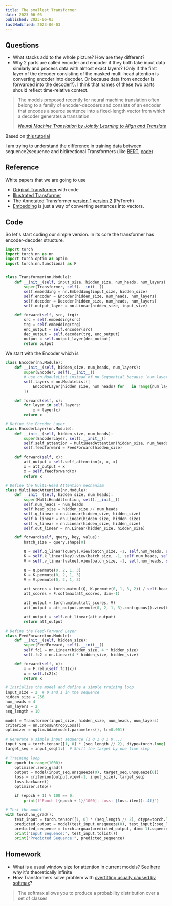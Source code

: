 ```yaml
---
title: The smallest Transformer
date: 2023-06-03
published: 2023-06-03
lastModified: 2023-06-03
---
```



## Questions

- What stacks add to the whole picture? How are they different?
- Why 2 parts are called encoder and encoder if they both take input data similarly and process data with almost exact layers? (Only if the first layer of the decoder consisting of the masked multi-head attention is converting encoder into decoder. Or because data from encoder is forwarded into the decoder?). I think that names of these two parts should reflect time-relative context.

>  The models proposed recently for neural machine translation often belong to a family of encoder-decoders and consists of an encoder that encodes a source sentence into a fixed-length vector from which a decoder generates a translation.
>
> _[Neural Machine Translation by Jointly Learning to Align and Translate](https://arxiv.org/abs/1409.0473)_


Based on [this tutorial](https://www.tensorflow.org/text/tutorials/transformer)

I am trying to understand the difference in training data between sequence2sequence and bidirectional Transformers (like [BERT](https://arxiv.org/pdf/1810.04805.pdf), [code](https://github.com/tensorflow/models/blob/master/official/legacy/bert/bert_models.py))


## Reference

White papers that we are going to use

- [Original Transformer](https://nlp.seas.harvard.edu/2018/04/03/attention.html) with code
- [Illustrated Transformer](https://jalammar.github.io/illustrated-transformer/)
- The Annotated Transformer [version 1](https://nlp.seas.harvard.edu/2018/04/03/attention.html) [version 2](https://nlp.seas.harvard.edu/annotated-transformer/) (PyTorch)
- [Embedding](https://medium.com/deeper-learning/glossary-of-deep-learning-word-embedding-f90c3cec34ca) is just a way of converting sentences into vectors.


## Code

So let's start coding our simple version. In its core the transformer has encoder-decoder structure.

```py
import torch
import torch.nn as nn
import torch.optim as optim
import torch.nn.functional as F


class Transformer(nn.Module):
    def __init__(self, input_size, hidden_size, num_heads, num_layers):
        super(Transformer, self).__init__()
        self.embedding = nn.Embedding(input_size, hidden_size)
        self.encoder = Encoder(hidden_size, num_heads, num_layers)
        self.decoder = Decoder(hidden_size, num_heads, num_layers)
        self.output_layer = nn.Linear(hidden_size, input_size)

    def forward(self, src, trg):
        src = self.embedding(src)
        trg = self.embedding(trg)
        enc_output = self.encoder(src)
        dec_output = self.decoder(trg, enc_output)
        output = self.output_layer(dec_output)
        return output
```

We start with the Encoder which is 

```py
class Encoder(nn.Module):
    def __init__(self, hidden_size, num_heads, num_layers):
        super(Encoder, self).__init__()
        # use nn.ModuleList instead of nn.Sequential because `num_layers` is an input parameter
        self.layers = nn.ModuleList([
            EncoderLayer(hidden_size, num_heads) for _ in range(num_layers)
        ])

    def forward(self, x):
        for layer in self.layers:
            x = layer(x)
        return x
```

```py
# Define the Encoder Layer
class EncoderLayer(nn.Module):
    def __init__(self, hidden_size, num_heads):
        super(EncoderLayer, self).__init__()
        self.self_attention = MultiHeadAttention(hidden_size, num_heads)
        self.feedforward = FeedForward(hidden_size)

    def forward(self, x):
        att_output = self.self_attention(x, x, x)
        x = att_output + x
        x = self.feedforward(x)
        return x

# Define the Multi-Head Attention mechanism
class MultiHeadAttention(nn.Module):
    def __init__(self, hidden_size, num_heads):
        super(MultiHeadAttention, self).__init__()
        self.num_heads = num_heads
        self.head_size = hidden_size // num_heads
        self.q_linear = nn.Linear(hidden_size, hidden_size)
        self.k_linear = nn.Linear(hidden_size, hidden_size)
        self.v_linear = nn.Linear(hidden_size, hidden_size)
        self.out_linear = nn.Linear(hidden_size, hidden_size)

    def forward(self, query, key, value):
        batch_size = query.shape[0]

        Q = self.q_linear(query).view(batch_size, -1, self.num_heads, self.head_size)
        K = self.k_linear(key).view(batch_size, -1, self.num_heads, self.head_size)
        V = self.v_linear(value).view(batch_size, -1, self.num_heads, self.head_size)

        Q = Q.permute(0, 2, 1, 3)
        K = K.permute(0, 2, 1, 3)
        V = V.permute(0, 2, 1, 3)

        att_scores = torch.matmul(Q, K.permute(0, 1, 3, 2)) / self.head_size**0.5
        att_scores = F.softmax(att_scores, dim=-1)

        att_output = torch.matmul(att_scores, V)
        att_output = att_output.permute(0, 2, 1, 3).contiguous().view(batch_size, -1, self.num_heads * self.head_size)

        att_output = self.out_linear(att_output)
        return att_output

# Define the Feed-Forward Layer
class FeedForward(nn.Module):
    def __init__(self, hidden_size):
        super(FeedForward, self).__init__()
        self.fc1 = nn.Linear(hidden_size, 4 * hidden_size)
        self.fc2 = nn.Linear(4 * hidden_size, hidden_size)

    def forward(self, x):
        x = F.relu(self.fc1(x))
        x = self.fc2(x)
        return x

# Initialize the model and define a simple training loop
input_size = 2  # 0 and 1 in the sequence
hidden_size = 256
num_heads = 4
num_layers = 2
seq_length = 10

model = Transformer(input_size, hidden_size, num_heads, num_layers)
criterion = nn.CrossEntropyLoss()
optimizer = optim.Adam(model.parameters(), lr=0.001)

# Generate a simple input sequence (1 0 1 0 1 0...)
input_seq = torch.tensor([1, 0] * (seq_length // 2), dtype=torch.long)
target_seq = input_seq[1:]  # Shift the target by one time step

# Training loop
for epoch in range(1000):
    optimizer.zero_grad()
    output = model(input_seq.unsqueeze(0), target_seq.unsqueeze(0))
    loss = criterion(output.view(-1, input_size), target_seq)
    loss.backward()
    optimizer.step()

    if (epoch + 1) % 100 == 0:
        print(f'Epoch [{epoch + 1}/1000], Loss: {loss.item():.4f}')

# Test the model
with torch.no_grad():
    test_input = torch.tensor([1, 0] * (seq_length // 2), dtype=torch.long)
    predicted_output = model(test_input.unsqueeze(0), test_input[:seq_length - 1].unsqueeze(0))
    predicted_sequence = torch.argmax(predicted_output, dim=-1).squeeze().tolist()
    print("Input Sequence:", test_input.tolist())
    print("Predicted Sequence:", predicted_sequence)

```

## Homework

- What is a usual window size for attention in current models? See [here](https://stats.stackexchange.com/questions/411736/why-do-attention-models-need-to-choose-a-maximum-sentence-length/411919#411919) why it's theoretically infinite
- How Transformers solve problem with [overfitting usually caused by softmax](https://smerity.com/articles/2017/mixture_of_softmaxes.html)?

> The softmax allows you to produce a probability distribution over a set of classes